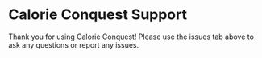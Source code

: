 # Calorie Conquest Support
Thank you for using Calorie Conquest! Please use the issues tab above to ask any questions or report any issues.
